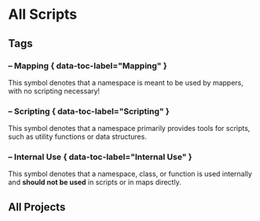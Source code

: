 # All Scripts

## Tags

### <!-- minrdocs:mapping --> – Mapping { data-toc-label="Mapping" }

This symbol denotes that a namespace is meant to be used by mappers, with no scripting necessary!

### <!-- minrdocs:scripting --> – Scripting { data-toc-label="Scripting" }

This symbol denotes that a namespace primarily provides tools for scripts, such as utility functions or data structures.

### <!-- minrdocs:internal --> – Internal Use { data-toc-label="Internal Use" }

This symbol denotes that a namespace, class, or function is used internally and **should not be used** in scripts or in maps directly.

## All Projects
<!-- See https://github.com/squidfunk/mkdocs-material/discussions/6724 for proper tagging-->

<!-- minrdocs:projectlist -->